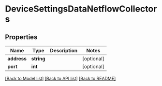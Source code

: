# DeviceSettingsDataNetflowCollectors

## Properties
Name | Type | Description | Notes
------------ | ------------- | ------------- | -------------
**address** | **string** |  | [optional] 
**port** | **int** |  | [optional] 

[[Back to Model list]](../README.md#documentation-for-models) [[Back to API list]](../README.md#documentation-for-api-endpoints) [[Back to README]](../README.md)


